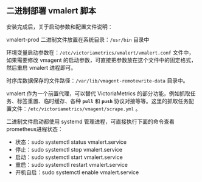## 二进制部署 vmalert 脚本

安装完成后，关于启动参数和配置文件说明：

vmalert-prod 二进制文件放置在系统目录：`/usr/bin` 目录中

环境变量启动参数在：`/etc/victoriametrics/vmalert/vmalert.conf` 文件中，如果需要修改 vmagent 的启动参数，可直接把参数放在这个文件中的固定格式，然后重启 vmalert 进程即可。

时序库数据保存的文件路径：`/var/lib/vmagent-remotewrite-data` 目录中。

vmalert 作为一个前置代理，可以替代 VictoriaMetrics 的部分功能，例如抓取任务、标签重置、临时缓存、各种 **`pull`** 和 **`push`** 协议对接等等。这里的抓取任务配置文件：`/etc/victoriametrics/vmagent/scrape.yml` 。

二进制文件启动都使用 systemd 管理进程，可直接执行下面的命令查看prometheus进程状态：

- 状态：sudo systemctl status vmalert.service
- 停止：sudo systemctl stop vmalert.service
- 启动：sudo systemctl start vmalert.service
- 重启：sudo systemctl restart vmalert.service
- 开机自启：sudo systemctl enable vmalert.service